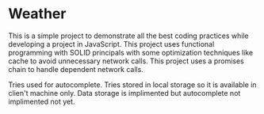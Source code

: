 <!-- @format -->

# Weather

This is a simple project to demonstrate all the best coding practices while
developing a project in JavaScript. This project uses functional programming
with SOLID principals with some optimization techniques like cache to avoid
unnecessary network calls. This project uses a promises chain to handle
dependent network calls.

Tries used for autocomplete. Tries stored in local storage so it is available in
clien't machine only. Data storage is implimented but autocomplete not
implimented not yet.
